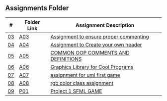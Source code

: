  ##  Assignments Folder

|   #    | Folder Link       | Assignment Description                          |
|------- |-------------------|-------------------------------------------------|
| [03](./A03) | [A03](./A03) | [Assignment to ensure proper commenting](./A03) |
| [04](./A04) | [A04](./A04) | [Assignment to Create your own header](./A04)   |
| [05](./A05) | [A05](./A05) | [COMMON OOP COMMENTS AND DEFINITIONS     ](./A05)   |
| [06](./A06) | [A06](./A06) | [Graphics Library for Cool Programs  ](./A06)   |
| [07](./A07) | [A07](./A07) | [assignment for uml first game  ](./A07)   |
| [08](./A08) | [A08](./A08) | [rgb color class assignment](./A08)   |
| [09](./P01) | [P01](./P01) | [Project 1 SFML GAME ](./P01)   |